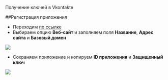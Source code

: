 Получение ключей в Vkontakte

##Регистрация приложения

* Переходим [по ссылке][1]
* Выбираем опцию **Веб-сайт** и заполняем поля **Название**, **Адрес сайта** и **Базовый домен**

[![](http://file.modx.pro/files/9/a/0/9a08868cfdeeeab7fdeaeb16457f45c9s.jpg)](http://file.modx.pro/files/9/a/0/9a08868cfdeeeab7fdeaeb16457f45c9.png)

* Сохраняем приложение и копируем **ID приложения** и **Защищенный ключ**

[![](http://file.modx.pro/files/a/6/4/a64ba18c40d290a2824c0d4f085a256bs.jpg)](http://file.modx.pro/files/a/6/4/a64ba18c40d290a2824c0d4f085a256b.png)


[1]: http://vk.com/editapp?act=create